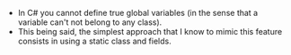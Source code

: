 - In C# you cannot define true global variables (in the sense that a variable can't not belong to any class).
- This being said, the simplest approach that I know to mimic this feature consists in using a static class and fields.